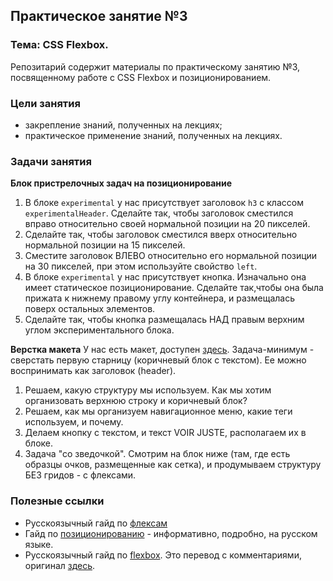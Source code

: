 ## Практическое занятие №3

### Тема: CSS Flexbox.

Репозитарий содержит материалы по практическому занятию №3, посвященному работе с CSS Flexbox и позиционированием.

### Цели занятия
- закрепление знаний, полученных на лекциях;
- практическое применение знаний, полученных на лекциях.

### Задачи занятия

**Блок пристрелочных задач на позиционирование**
1.  В блоке `experimental` у нас присутствует заголовок `h3` с классом `experimentalHeader`. Сделайте так, чтобы заголовок сместился вправо относительно своей нормальной позиции на 20 пикселей.
2. Сделайте так, чтобы заголовок сместился вверх относительно нормальной позиции на 15 пикселей.
3. Сместите заголовок ВЛЕВО относительно его нормальной позиции на 30 пикселей, при этом используйте свойство `left`.
4.  В блоке `experimental` у нас присутствует кнопка. Изначально она имеет статическое позиционирование. Сделайте так,чтобы она была прижата к нижнему правому углу контейнера, и размещалась поверх остальных элементов.
5. Сделайте так, чтобы кнопка размещалась НАД правым верхним углом экспериментального блока.

**Верстка макета**
У нас есть макет, доступен [здесь](https://www.figma.com/design/ntTbBfeG8m53kLoriar4QX/Untitled?node-id=1-228). Задача-минимум - сверстать первую старницу (коричневый блок с текстом). Ее можно воспринимать как заголовок (header).
1. Решаем, какую структуру мы используем. Как мы хотим организовать верхнюю строку и коричневый блок?
2. Решаем, как мы организуем навигационное меню, какие теги используем, и почему.
3. Делаем кнопку с текстом, и текст VOIR JUSTE, располагаем их в блоке.
4. Задача "со зведочкой". Смотрим на блок ниже (там, где есть образцы очков, размещенные как сетка), и продумываем структуру БЕЗ гридов - с флексами.

### Полезные ссылки
 - Русскоязычный гайд по [флексам](https://medium.com/@stasonmars/%D0%B2%D0%B5%CC%88%D1%80%D1%81%D1%82%D0%BA%D0%B0-%D0%BD%D0%B0-flexbox-%D0%B2-css-%D0%BF%D0%BE%D0%BB%D0%BD%D1%8B%D0%B8%CC%86-%D1%81%D0%BF%D1%80%D0%B0%D0%B2%D0%BE%D1%87%D0%BD%D0%B8%D0%BA-e26662cf87e0)
 - Гайд по [позиционированию](https://learn.javascript.ru/position) - информативно, подробно, на русском языке.
 - Русскоязычный гайд по [flexbox](https://habr.com/ru/articles/467049/). Это перевод с комментариями, оригинал [здесь](https://css-tricks.com/snippets/css/a-guide-to-flexbox/).